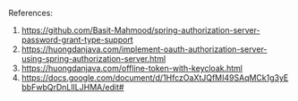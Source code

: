 References:
1. https://github.com/Basit-Mahmood/spring-authorization-server-password-grant-type-support
2. https://huongdanjava.com/implement-oauth-authorization-server-using-spring-authorization-server.html
3. https://huongdanjava.com/offline-token-with-keycloak.html
4. https://docs.google.com/document/d/1HfczOaXtJQfMI49SAqMCk1g3yEbbFwbQrDnLlILJHMA/edit#
